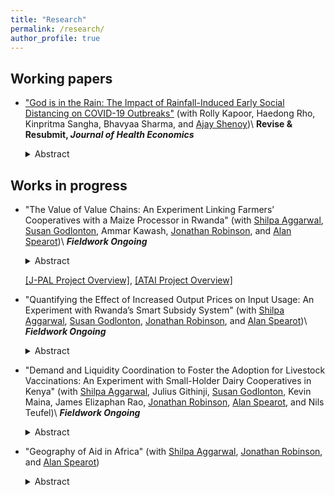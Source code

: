 ```yaml
---
title: "Research"
permalink: /research/
author_profile: true
---
```


<h2> Working papers </h2>

- ["God is in the Rain: The Impact of Rainfall-Induced Early Social Distancing on COVID-19 Outbreaks"](/files/covid_permlink.pdf) (with Rolly Kapoor, Haedong Rho, Kinpritma Sangha, Bhavyaa Sharma, and [Ajay Shenoy](https://people.ucsc.edu/~azshenoy/))\\
**Revise & Resubmit, _Journal of Health Economics_**
	<details>
	  <summary>Abstract</summary>
	  
	  We measure the benefit to society created by preventing COVID-19 deaths through a marginal increase in early social distancing. We exploit county-level rainfall on the last weekend before statewide lockdown in the early phase of the pandemic. After controlling for historical rain- fall, temperature, and state fixed-effects, current rainfall is a plausibly exogenous instrument for social distancing. A one percent decrease in the population leaving home on the week- end before lockdown creates an average of 132 dollars of benefit per county resident within 2 weeks. The impacts of earlier distancing compound over time and mainly arise from lower- ing the risk of a major outbreak, yielding large but unevenly distributed social benefit.
	</details>


<h2> Works in progress </h2>

- "The Value of Value Chains: An Experiment Linking Farmers’ Cooperatives with a Maize Processor in Rwanda" (with [Shilpa Aggarwal](https://aggarwalshilpa.wixsite.com/home), [Susan Godlonton](https://sites.williams.edu/sg5/), Ammar Kawash, [Jonathan Robinson](https://people.ucsc.edu/~jmrtwo/), and [Alan Spearot](https://people.ucsc.edu/~aspearot/))\\
**_Fieldwork Ongoing_**
	<details>
	  <summary>Abstract</summary>
	  
	One way that farmers can improve their income and livelihoods is to transition from subsistence farming to market-driven, commercial agriculture in which output is sold into value chains. However, smallholder farmers typically do not sell their output to buyers in value chains, and one of the reasons is because their output often does not meet the required quality standards. We conduct a randomized controlled trial with 360 smallholder farmer cooperatives to evaluate the effects of providing farmers with access to maize processing services that could improve maize quality on their input decisions.
	</details>

	[[J-PAL Project Overview]](https://www.povertyactionlab.org/evaluation/connecting-smallholder-farmers-agricultural-value-chains-rwanda), [[ATAI Project Overview]](https://www.atai-research.org/project/the-value-of-value-chains-an-experiment-linking-farmers-cooperatives-with-a-maize-processor-in-rwanda/)



- "Quantifying the Effect of Increased Output Prices on Input Usage: An Experiment with Rwanda’s Smart Subsidy System" (with [Shilpa Aggarwal](https://aggarwalshilpa.wixsite.com/home), [Susan Godlonton](https://sites.williams.edu/sg5/), [Jonathan Robinson](https://people.ucsc.edu/~jmrtwo/), and [Alan Spearot](https://people.ucsc.edu/~aspearot/))\\
**_Fieldwork Ongoing_**
	<details>
	  <summary>Abstract</summary>
	  
	  Like much of Sub-Saharan Africa, a contributing factor to low agricultural productivity in Rwanda is the low usage of modern inputs like chemical fertilizer and improved seeds. A primary cause of low input usage is that low and variable prices for crop sales at harvest-time may make farmers uncertain about the profitability of investing in improved inputs during the planting and growing seasons. We randomly offer a subset of mid-sized cooperatives a guarantee of the price they will receive at harvest time. With the government-led digital SNS database records of input usage in Rwanda, we quantify the effect of higher anticipated output prices at the end of the season on input utilization during the season and in subsequent seasons.
	</details>



- "Demand and Liquidity Coordination to Foster the Adoption for Livestock Vaccinations: An Experiment with Small-Holder Dairy Cooperatives in Kenya" (with [Shilpa Aggarwal](https://aggarwalshilpa.wixsite.com/home), Julius Githinji, [Susan Godlonton](https://sites.williams.edu/sg5/), Kevin Maina, James Elizaphan Rao, [Jonathan Robinson](https://people.ucsc.edu/~jmrtwo/), [Alan Spearot](https://people.ucsc.edu/~aspearot/), and Nils Teufel)\\
**_Fieldwork Ongoing_**
	<details>
	  <summary>Abstract</summary>
	  
	  East Coast Fever (ECF) is a deadly cattle disease transmitted by ticks. While an effective ECF vaccine exists, take-up is low in many areas. There are two main reasons for the low adoption: First, technically, the vaccine must be administered to a large number of animals at once (the minimum package size has enough dosage for 40 cattle), and so farmers with only a few cattle cannot access the vaccine individually. Second, the vaccine is expensive for small-scale farmers, costing about $320 for a 40-dose package (straw). We conduct a randomized controlled trial with 80 dairy cooperatives in Kenya to evaluate the effect of a demand aggregation intervention in which farmers are encouraged to vaccinate together cross-cut with a “checkoff system” intervention in which a percentage of milk sales is set aside at milk cooperatives to be allocated for vaccine purchase on the adoption of ECF vaccine.
	</details>
	

- "Geography of Aid in Africa" (with [Shilpa Aggarwal](https://aggarwalshilpa.wixsite.com/home), [Jonathan Robinson](https://people.ucsc.edu/~jmrtwo/), and [Alan Spearot](https://people.ucsc.edu/~aspearot/))
	<details>
	  <summary>Abstract</summary>
	  
	  Rural households tend to be poor, and thus in greater need of aid. However, aid programs likely make trade-offs regarding how much aid to give and where to send it based on needs as well as operating costs. As delivering aid to those most in-need is likely the more costly, there are opportunities for misallocation in the provision of aid. We study the spatial distribution of aid and investigate whether there is spatial misallocation in aid provision.

	</details>




